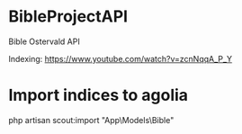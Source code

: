 # BibleProjectAPI
Bible Ostervald API

Indexing: https://www.youtube.com/watch?v=zcnNqqA_P_Y

# Import indices to agolia
php artisan scout:import "App\Models\Bible"